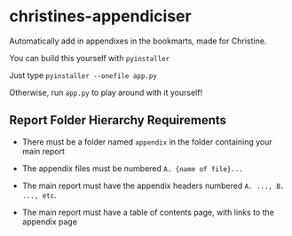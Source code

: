 # christines-appendiciser

Automatically add in appendixes in the bookmarts, made for Christine.

You can build this yourself with `pyinstaller`

Just type `pyinstaller --onefile app.py`

Otherwise, run `app.py` to play around with it yourself!

## Report Folder Hierarchy Requirements

- There must be a folder named `appendix` in the folder containing your main report

- The appendix files must be numbered `A. {name of file}...`

- The main report must have the appendix headers numbered `A. ..., B. ..., etc`.

- The main report must have a table of contents page, with links to the appendix page
